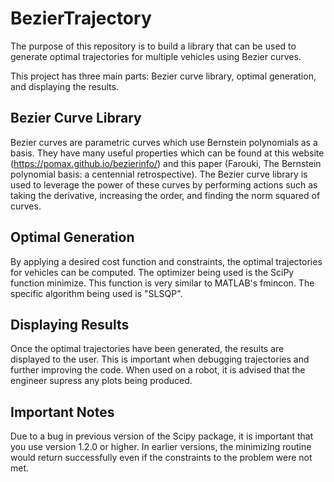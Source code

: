 # BezierTrajectory

The purpose of this repository is to build a library that can be used to generate optimal trajectories for multiple vehicles using Bezier curves.

This project has three main parts: Bezier curve library, optimal generation, and displaying the results.

## Bezier Curve Library

Bezier curves are parametric curves which use Bernstein polynomials as a basis. They have many useful properties which can be found at this website (https://pomax.github.io/bezierinfo/) and this paper (Farouki, The Bernstein polynomial basis: a centennial retrospective). The Bezier curve library is used to leverage the power of these curves by performing actions such as taking the derivative, increasing the order, and finding the norm squared of curves.

## Optimal Generation

By applying a desired cost function and constraints, the optimal trajectories for vehicles can be computed. The optimizer being used is the SciPy function minimize. This function is very similar to MATLAB's fmincon. The specific algorithm being used is "SLSQP".

## Displaying Results

Once the optimal trajectories have been generated, the results are displayed to the user. This is important when debugging trajectories and further improving the code. When used on a robot, it is advised that the engineer supress any plots being produced.

## Important Notes

Due to a bug in previous version of the Scipy package, it is important that you use version 1.2.0 or higher. In earlier versions, the minimizing routine would return successfully even if the constraints to the problem were not met.
